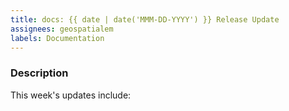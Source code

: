```yaml
---
title: docs: {{ date | date('MMM-DD-YYYY') }} Release Update
assignees: geospatialem
labels: Documentation
---
```

### Description
This week's updates include:
